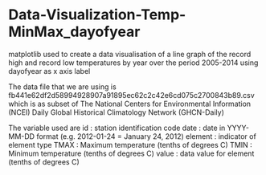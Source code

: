 # Data-Visualization-Temp-MinMax_dayofyear
matplotlib used to create a data visualisation of a line graph of the record high and record low temperatures by year over the period 2005-2014 using dayofyear as x axis label

The data file that we are using is fb441e62df2d58994928907a91895ec62c2c42e6cd075c2700843b89.csv which is as subset of The National Centers for Environmental Information (NCEI) Daily Global Historical Climatology Network (GHCN-Daily)

The variable used are id : station identification code date : date in YYYY-MM-DD format (e.g. 2012-01-24 = January 24, 2012) element : indicator of element type TMAX : Maximum temperature (tenths of degrees C) TMIN : Minimum temperature (tenths of degrees C) value : data value for element (tenths of degrees C)
